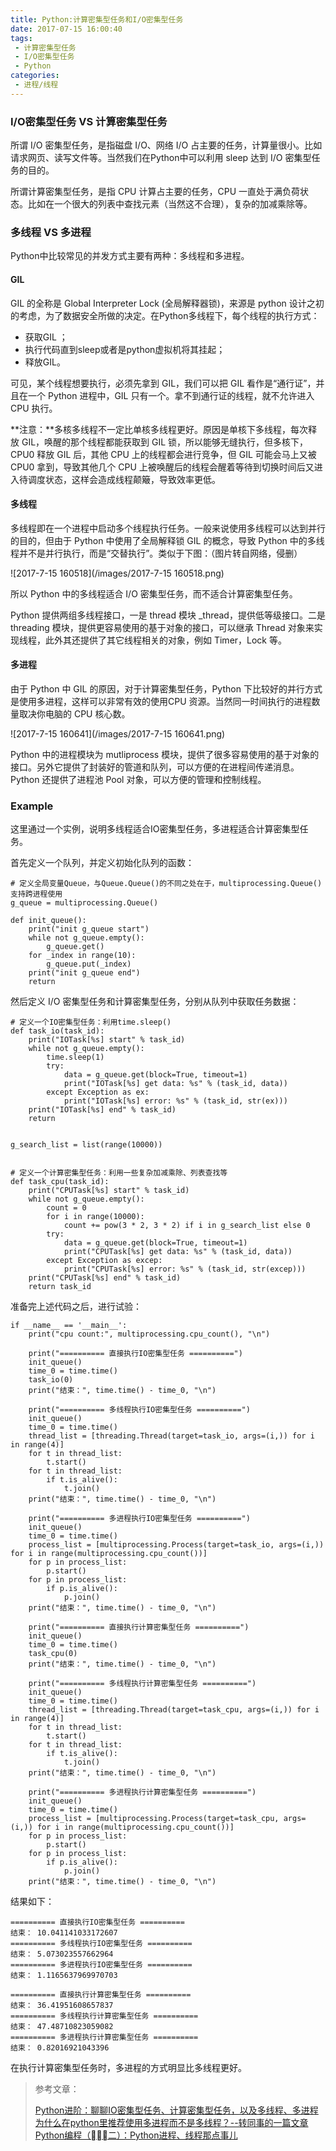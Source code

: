 ```yaml
---
title: Python:计算密集型任务和I/O密集型任务
date: 2017-07-15 16:00:40
tags:
 - 计算密集型任务
 - I/O密集型任务
 - Python
categories:
 - 进程/线程
---
```


### I/O密集型任务 VS 计算密集型任务

所谓 I/O 密集型任务，是指磁盘 I/O、网络 I/O 占主要的任务，计算量很小。比如请求网页、读写文件等。当然我们在Python中可以利用 sleep 达到 I/O 密集型任务的目的。

所谓计算密集型任务，是指 CPU 计算占主要的任务，CPU 一直处于满负荷状态。比如在一个很大的列表中查找元素（当然这不合理），复杂的加减乘除等。

### 多线程 VS 多进程

Python中比较常见的并发方式主要有两种：多线程和多进程。

#### GIL

GIL 的全称是 Global Interpreter Lock (全局解释器锁)，来源是 python 设计之初的考虑，为了数据安全所做的决定。在Python多线程下，每个线程的执行方式：

- 获取GIL ；
- 执行代码直到sleep或者是python虚拟机将其挂起；
- 释放GIL。

可见，某个线程想要执行，必须先拿到 GIL，我们可以把 GIL 看作是“通行证”，并且在一个 Python 进程中，GIL 只有一个。拿不到通行证的线程，就不允许进入 CPU 执行。

**注意：**多核多线程不一定比单核多线程更好。原因是单核下多线程，每次释放 GIL，唤醒的那个线程都能获取到 GIL 锁，所以能够无缝执行，但多核下，CPU0 释放 GIL 后，其他 CPU 上的线程都会进行竞争，但 GIL 可能会马上又被 CPU0 拿到，导致其他几个 CPU 上被唤醒后的线程会醒着等待到切换时间后又进入待调度状态，这样会造成线程颠簸，导致效率更低。

#### 多线程

多线程即在一个进程中启动多个线程执行任务。一般来说使用多线程可以达到并行的目的，但由于 Python 中使用了全局解释锁 GIL 的概念，导致 Python 中的多线程并不是并行执行，而是“交替执行”。类似于下图：（图片转自网络，侵删）

![2017-7-15 160518](/images/2017-7-15 160518.png)

所以 Python 中的多线程适合 I/O 密集型任务，而不适合计算密集型任务。

Python 提供两组多线程接口，一是 thread 模块 _thread，提供低等级接口。二是 threading 模块，提供更容易使用的基于对象的接口，可以继承 Thread 对象来实现线程，此外其还提供了其它线程相关的对象，例如 Timer，Lock 等。

#### 多进程

由于 Python 中 GIL 的原因，对于计算密集型任务，Python 下比较好的并行方式是使用多进程，这样可以非常有效的使用CPU 资源。当然同一时间执行的进程数量取决你电脑的 CPU 核心数。

![2017-7-15 160641](/images/2017-7-15 160641.png)

Python 中的进程模块为 mutliprocess 模块，提供了很多容易使用的基于对象的接口。另外它提供了封装好的管道和队列，可以方便的在进程间传递消息。Python 还提供了进程池 Pool 对象，可以方便的管理和控制线程。

### Example

这里通过一个实例，说明多线程适合IO密集型任务，多进程适合计算密集型任务。

首先定义一个队列，并定义初始化队列的函数：

```
# 定义全局变量Queue，与Queue.Queue()的不同之处在于，multiprocessing.Queue()支持跨进程使用
g_queue = multiprocessing.Queue()

def init_queue():
    print("init g_queue start")
    while not g_queue.empty():
        g_queue.get()
    for _index in range(10):
        g_queue.put(_index)
    print("init g_queue end")
    return
```

然后定义 I/O 密集型任务和计算密集型任务，分别从队列中获取任务数据：

```
# 定义一个IO密集型任务：利用time.sleep()
def task_io(task_id):
    print("IOTask[%s] start" % task_id)
    while not g_queue.empty():
        time.sleep(1)
        try:
            data = g_queue.get(block=True, timeout=1)
            print("IOTask[%s] get data: %s" % (task_id, data))
        except Exception as ex:
            print("IOTask[%s] error: %s" % (task_id, str(ex)))
    print("IOTask[%s] end" % task_id)
    return


g_search_list = list(range(10000))


# 定义一个计算密集型任务：利用一些复杂加减乘除、列表查找等
def task_cpu(task_id):
    print("CPUTask[%s] start" % task_id)
    while not g_queue.empty():
        count = 0
        for i in range(10000):
            count += pow(3 * 2, 3 * 2) if i in g_search_list else 0
        try:
            data = g_queue.get(block=True, timeout=1)
            print("CPUTask[%s] get data: %s" % (task_id, data))
        except Exception as excep:
            print("CPUTask[%s] error: %s" % (task_id, str(excep)))
    print("CPUTask[%s] end" % task_id)
    return task_id

```

准备完上述代码之后，进行试验：

```
if __name__ == '__main__':
    print("cpu count:", multiprocessing.cpu_count(), "\n")

    print("========== 直接执行IO密集型任务 ==========")
    init_queue()
    time_0 = time.time()
    task_io(0)
    print("结束：", time.time() - time_0, "\n")

    print("========== 多线程执行IO密集型任务 ==========")
    init_queue()
    time_0 = time.time()
    thread_list = [threading.Thread(target=task_io, args=(i,)) for i in range(4)]
    for t in thread_list:
        t.start()
    for t in thread_list:
        if t.is_alive():
            t.join()
    print("结束：", time.time() - time_0, "\n")

    print("========== 多进程执行IO密集型任务 ==========")
    init_queue()
    time_0 = time.time()
    process_list = [multiprocessing.Process(target=task_io, args=(i,)) for i in range(multiprocessing.cpu_count())]
    for p in process_list:
        p.start()
    for p in process_list:
        if p.is_alive():
            p.join()
    print("结束：", time.time() - time_0, "\n")

    print("========== 直接执行计算密集型任务 ==========")
    init_queue()
    time_0 = time.time()
    task_cpu(0)
    print("结束：", time.time() - time_0, "\n")

    print("========== 多线程执行计算密集型任务 ==========")
    init_queue()
    time_0 = time.time()
    thread_list = [threading.Thread(target=task_cpu, args=(i,)) for i in range(4)]
    for t in thread_list:
        t.start()
    for t in thread_list:
        if t.is_alive():
            t.join()
    print("结束：", time.time() - time_0, "\n")

    print("========== 多进程执行计算密集型任务 ==========")
    init_queue()
    time_0 = time.time()
    process_list = [multiprocessing.Process(target=task_cpu, args=(i,)) for i in range(multiprocessing.cpu_count())]
    for p in process_list:
        p.start()
    for p in process_list:
        if p.is_alive():
            p.join()
    print("结束：", time.time() - time_0, "\n")
```

结果如下：

```
========== 直接执行IO密集型任务 ==========
结束： 10.041141033172607 
========== 多线程执行IO密集型任务 ==========
结束： 5.073023557662964 
========== 多进程执行IO密集型任务 ==========
结束： 1.1165637969970703 

========== 直接执行计算密集型任务 ==========
结束： 36.41951608657837 
========== 多线程执行计算密集型任务 ==========
结束： 47.48710823059082 
========== 多进程执行计算密集型任务 ==========
结束： 0.82016921043396 
```

在执行计算密集型任务时，多进程的方式明显比多线程更好。



> 参考文章：
>
> [Python进阶：聊聊IO密集型任务、计算密集型任务，以及多线程、多进程](https://zhuanlan.zhihu.com/p/24283040)  [为什么在python里推荐使用多进程而不是多线程？--转同事的一篇文章](http://blog.chinaunix.net/uid-12014716-id-5691776.html)  [Python编程（二）：Python进程、线程那点事儿](https://zhuanlan.zhihu.com/p/20167077?columnSlug=auxten)  